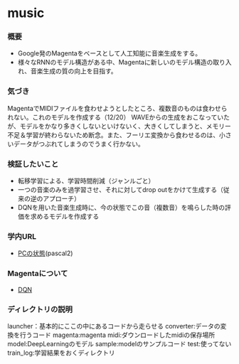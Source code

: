 # music

### 概要
* Google発のMagentaをベースとして人工知能に音楽生成をする。
* 様々なRNNのモデル構造がある中、Magentaに新しいのモデル構造の取り入れ、音楽生成の質の向上を目指す。
  
### 気づき 
MagentaでMIDIファイルを食わせようとしたところ、複数音のものは食わせられない。これのモデルを作成する（12/20）
WAVEからの生成をおこなっていたが、モデルをかなり多きくしないといけないく、大きくしてしまうと、メモリー不足＆学習が終わらないため断念。また、フーリエ変換から食わせるのは、小さいデータがつぶれてしまうのでうまく行かない。

### 検証したいこと
* 転移学習による、学習時間削減（ジャンルごと）
* 一つの音楽のみを過学習させ、それに対してdrop outをかけて生成する（従来の逆のアプローチ）
* DQNを用いた音楽生成時に、今の状態でこの音（複数音）を鳴らした時の評価を求めるモデルを作成する

### 学内URL
* [PCの状態](http://hubble.ic.kanazawa-it.ac.jp/zabbix)(pascal2)

### Magentaについて
* [DQN](http://qiita.com/gdmiwasawa/items/362664b2e742281c1683)

### ディレクトリの説明
launcher：基本的にここの中にあるコードから走らせる
converter:データの変換を行うコード
magenta:magenta
midi:ダウンロードしたmidiの保存場所
model:DeepLearningのモデル
sample:modelのサンプルコード
test:使ってない
train_log:学習結果をおくディレクトリ
